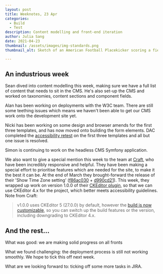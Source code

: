 ```yaml
---
layout: post
title: Weeknotes, 23 Apr
categories:
  - Build
  - Test
description: Content modelling and front-end iteration
author: Julia Sang
date: 2021-04-23
thumbnail: /assets/images/img-standards.png
thumbnail_alt: Sketch of an American Football Placekicker scoring a field goal. The football shows the W3C logo. 'Standards' is written in the end zone.

---
```



## An industrious week

Sean dived into content modelling this week, making sure we have a full list of content that needs to sit in the CMS. He's also set-up the CMS and worked on taxonomies, content sections and component fields. 

Alan has been working on deployments with the W3C team. There are still some teething issues which means we haven't been able to get our CMS work onto the development site yet. 

Nicki has been working on some design and browser amends for the first three templates, and has now moved onto building the form elements. DAC completed the [accessibility retest](/updates/accessibility-round1-retest/) on the first three templates and all but one issue is resolved.  

Simon is continuing to work on the headless CMS Symfony application. 

We also want to give a special mention this week to the team at [Craft](https://craftcms.com/), who have been incredibly responsive and helpful.
They have been making a special effort to prioritise features which are needed for the site, to make it the best it can be. At the end of March they brought-forward the release of their 'Show Time Zone setting' ([f86ac030](https://github.com/craftcms/cms/commit/f86ac030c5526f65b503c76bafb2e161f90fb216) + [d990cd21](https://github.com/craftcms/cms/commit/d990cd2107fa8f263cfde5928a9ae340b0ea0bd1)). This week, they wrapped up work on version 1.0.0 of their [CKEditor plugin](https://plugins.craftcms.com/ckeditor), so that we can use CKEditor 4.x for the project, which better meets accessibility guidelines.
Note from Craft:
> v1.0.0 uses CKEditor 5 (27.0.0) by default, however the [build is now customizable](https://github.com/craftcms/ckeditor#providing-a-ckeditor-build), so you can switch up the build features or the version, including downgrading to CKEditor 4.x.


## And the rest...


What was good: we are making solid progress on all fronts

What we found challenging: the deployment process is still not working smoothly. We hope to tick this off next week. 

What are we looking forward to: ticking off some more tasks in JIRA. 

